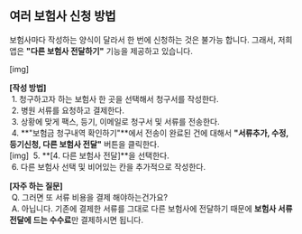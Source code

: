 ## 여러 보험사 신청 방법  

보험사마다 작성하는 양식이 달라서 한 번에 신청하는 것은 불가능 합니다. 그래서, 저희 앱은 **"다른 보험사 전달하기"** 기능을 제공하고 있습니다.  

[img]

**[작성 방법]**  
&nbsp;1. 청구하고자 하는 보험사 한 곳을 선택해서 청구서를 작성한다.  
&nbsp;2. 병원 서류를 요청하고 결제한다.  
&nbsp;3. 상황에 맞게 팩스, 등기, 이메일로 청구서 및 서류를 전송한다.  
&nbsp;4. **"보험금 청구내역 확인하기"**에서 전송이 완료된 건에 대해서 **"서류추가, 수정, 등기신청, 다른 보험사 전달"** 버튼을 클릭한다.  
[img]
&nbsp;5. **[4. 다른 보험사 전달]**을 선택한다.  
&nbsp;6. 다른 보험사 선택 및 비어있는 칸을 추가적으로 작성한다.  
  
**[자주 하는 질문]**  
&nbsp;Q. 그러면 또 서류 비용을 결제 해야하는건가요?  
&nbsp;A. 아닙니다. 기존에 결제한 서류를 그대로 다른 보험사에 전달하기 때문에 **보험사 서류 전달에 드는 수수료**만 결제하시면 됩니다.  
